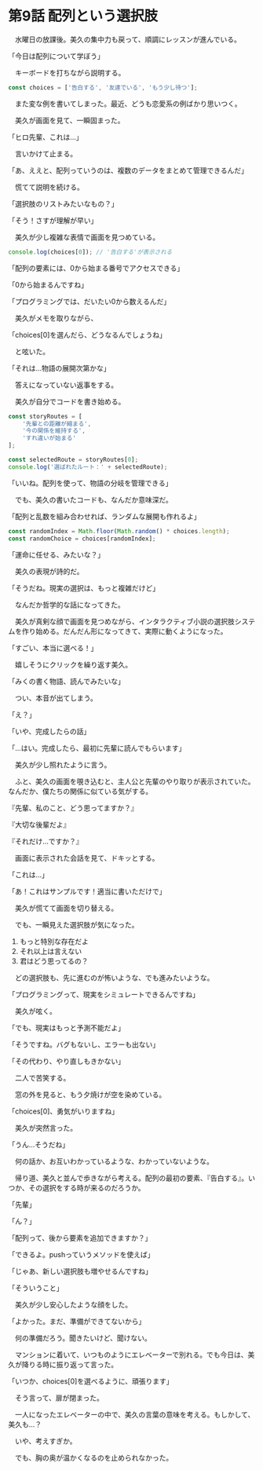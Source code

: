 # 第9話 配列という選択肢

　水曜日の放課後。美久の集中力も戻って、順調にレッスンが進んでいる。

「今日は配列について学ぼう」

　キーボードを打ちながら説明する。

```javascript
const choices = ['告白する', '友達でいる', 'もう少し待つ'];
```

　また変な例を書いてしまった。最近、どうも恋愛系の例ばかり思いつく。

　美久が画面を見て、一瞬固まった。

「ヒロ先輩、これは...」

　言いかけて止まる。

「あ、ええと、配列っていうのは、複数のデータをまとめて管理できるんだ」

　慌てて説明を続ける。

「選択肢のリストみたいなもの？」

「そう！さすが理解が早い」

　美久が少し複雑な表情で画面を見つめている。

```javascript
console.log(choices[0]); // '告白する'が表示される
```

「配列の要素には、0から始まる番号でアクセスできる」

「0から始まるんですね」

「プログラミングでは、だいたい0から数えるんだ」

　美久がメモを取りながら、

「choices[0]を選んだら、どうなるんでしょうね」

　と呟いた。

「それは...物語の展開次第かな」

　答えになっていない返事をする。

　美久が自分でコードを書き始める。

```javascript
const storyRoutes = [
    '先輩との距離が縮まる',
    '今の関係を維持する',
    'すれ違いが始まる'
];

const selectedRoute = storyRoutes[0];
console.log('選ばれたルート：' + selectedRoute);
```

「いいね。配列を使って、物語の分岐を管理できる」

　でも、美久の書いたコードも、なんだか意味深だ。

「配列と乱数を組み合わせれば、ランダムな展開も作れるよ」

```javascript
const randomIndex = Math.floor(Math.random() * choices.length);
const randomChoice = choices[randomIndex];
```

「運命に任せる、みたいな？」

　美久の表現が詩的だ。

「そうだね。現実の選択は、もっと複雑だけど」

　なんだか哲学的な話になってきた。

　美久が真剣な顔で画面を見つめながら、インタラクティブ小説の選択肢システムを作り始める。だんだん形になってきて、実際に動くようになった。

「すごい、本当に選べる！」

　嬉しそうにクリックを繰り返す美久。

「みくの書く物語、読んでみたいな」

　つい、本音が出てしまう。

「え？」

「いや、完成したらの話」

「...はい。完成したら、最初に先輩に読んでもらいます」

　美久が少し照れたように言う。

　ふと、美久の画面を覗き込むと、主人公と先輩のやり取りが表示されていた。なんだか、僕たちの関係に似ている気がする。

『先輩、私のこと、どう思ってますか？』

『大切な後輩だよ』

『それだけ...ですか？』

　画面に表示された会話を見て、ドキッとする。

「これは...」

「あ！これはサンプルです！適当に書いただけで」

　美久が慌てて画面を切り替える。

　でも、一瞬見えた選択肢が気になった。

1. もっと特別な存在だよ
2. それ以上は言えない
3. 君はどう思ってるの？

　どの選択肢も、先に進むのが怖いような、でも進みたいような。

「プログラミングって、現実をシミュレートできるんですね」

　美久が呟く。

「でも、現実はもっと予測不能だよ」

「そうですね。バグもないし、エラーも出ない」

「その代わり、やり直しもきかない」

　二人で苦笑する。

　窓の外を見ると、もう夕焼けが空を染めている。

「choices[0]、勇気がいりますね」

　美久が突然言った。

「うん...そうだね」

　何の話か、お互いわかっているような、わかっていないような。

　帰り道、美久と並んで歩きながら考える。配列の最初の要素、『告白する』。いつか、その選択をする時が来るのだろうか。

「先輩」

「ん？」

「配列って、後から要素を追加できますか？」

「できるよ。pushっていうメソッドを使えば」

「じゃあ、新しい選択肢も増やせるんですね」

「そういうこと」

　美久が少し安心したような顔をした。

「よかった。まだ、準備ができてないから」

　何の準備だろう。聞きたいけど、聞けない。

　マンションに着いて、いつものようにエレベーターで別れる。でも今日は、美久が降りる時に振り返って言った。

「いつか、choices[0]を選べるように、頑張ります」

　そう言って、扉が閉まった。

　一人になったエレベーターの中で、美久の言葉の意味を考える。もしかして、美久も...？

　いや、考えすぎか。

　でも、胸の奥が温かくなるのを止められなかった。